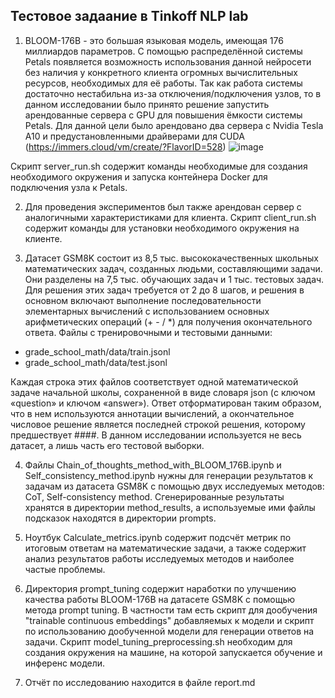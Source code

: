 ## Тестовое задаание в Tinkoff NLP lab

1. BLOOM-176B - это большая языковая модель, имеющая 176 миллиардов параметров. С помощью распределённой системы Petals появляется возможность использования данной нейросети без наличия у конкретного клиента огромных вычислительных ресурсов, необходимых для её работы. Так как работа системы достаточно нестабильна из-за отключения/подключения узлов, то в данном исследовании было принято решение запустить арендованные сервера с GPU для повышения ёмкости системы Petals. Для данной цели было арендовано два сервера с Nvidia Tesla A10 и предустановленными драйверами для CUDA (https://immers.cloud/vm/create/?FlavorID=528)
![image](https://user-images.githubusercontent.com/62150448/220173777-c563adea-53ee-4173-b7a7-ea640a85ea1b.png)

Скрипт server_run.sh содержит команды необходимые для создания необходимого окружения и запуска контейнера Docker для подключения узла к Petals.

2. Для проведения экспериментов был также арендован сервер с аналогичными характеристиками для клиента. Скрипт client_run.sh содержит команды для установки необходимого окружения на клиенте.

3. Датасет GSM8K состоит из 8,5 тыс. высококачественных школьных математических задач, созданных людьми, составляющими задачи. Они разделены на 7,5 тыс. обучающих задач и 1 тыс. тестовых задач. Для решения этих задач требуется от 2 до 8 шагов, и решения в основном включают выполнение последовательности элементарных вычислений с использованием основных арифметических операций (+ - / *) для получения окончательного ответа. Файлы с тренировочными и тестовыми данными:
* grade_school_math/data/train.jsonl
* grade_school_math/data/test.jsonl

Каждая строка этих файлов соответствует одной математической задаче начальной школы, сохраненной в виде словаря json (с ключом «question» и ключом «answer»). Ответ отформатирован таким образом, что в нем используются аннотации вычислений, а окончательное числовое решение является последней строкой решения, которому предшествует ####. В данном исследовании используется не весь датасет, а лишь часть его тестовой выборки.

4. Файлы Chain_of_thoughts_method_with_BLOOM_176B.ipynb и Self_consistency_method.ipynb нужны для генерации результатов к задачам из датасета GSM8K с помощью двух исследуемых методов: CoT, Self-consistency method. Сгенерированные результаты хранятся в директории method_results, а используемые ими файлы подсказок находятся в директории prompts.

5. Ноутбук Calculate_metrics.ipynb содержит подсчёт метрик по итоговым ответам на математические задачи, а также содержит анализ результатов работы исследуемых методов и наиболее частые проблемы.

6. Директория prompt_tuning содержит наработки по улучшению качества работы BLOOM-176B на датасете GSM8K с помощью метода prompt tuning. В частности там есть скрипт для дообучения "trainable continuous embeddings" добавляемых к модели и скрипт по использованию дообученной модели для генерации ответов на задачи. Скрипт model_tuning_preprocessing.sh необходим для создания окружения на машине, на которой запускается обучение и инференс модели.

7. Отчёт по исследованию находится в файле report.md
